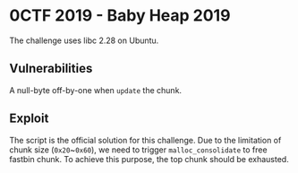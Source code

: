 # 0CTF 2019 - Baby Heap 2019

The challenge uses libc 2.28 on Ubuntu.

## Vulnerabilities

A null-byte off-by-one when `update` the chunk.

## Exploit

The script [](babyheap2019.py) is the official solution for this challenge. Due to the limitation of chunk size (`0x20`~`0x60`), we need to trigger `malloc_consolidate` to free fastbin chunk. To achieve this purpose, the top chunk should be exhausted.
